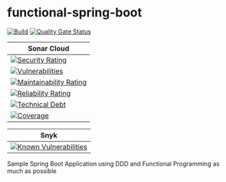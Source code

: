 # functional-spring-boot

[![Build](https://github.com/fherbreteau/functional-spring-boot/actions/workflows/maven.yml/badge.svg)]()
[![Quality Gate Status](https://sonarcloud.io/api/project_badges/measure?project=fherbreteau_functional-spring-boot&metric=alert_status)](https://sonarcloud.io/summary/new_code?id=fherbreteau_functional-spring-boot)

| Sonar Cloud                                                                                                                                                                                                           |
|-----------------------------------------------------------------------------------------------------------------------------------------------------------------------------------------------------------------------|
| [![Security Rating](https://sonarcloud.io/api/project_badges/measure?project=fherbreteau_functional-spring-boot&metric=security_rating)](https://sonarcloud.io/dashboard?id=fherbreteau_functional-spring-boot)       |
| [![Vulnerabilities](https://sonarcloud.io/api/project_badges/measure?project=fherbreteau_functional-spring-boot&metric=vulnerabilities)](https://sonarcloud.io/dashboard?id=fherbreteau_functional-spring-boot)       |
| [![Maintainability Rating](https://sonarcloud.io/api/project_badges/measure?project=fherbreteau_functional-spring-boot&metric=sqale_rating)](https://sonarcloud.io/dashboard?id=fherbreteau_functional-spring-boot)   |
| [![Reliability Rating](https://sonarcloud.io/api/project_badges/measure?project=fherbreteau_functional-spring-boot&metric=reliability_rating)](https://sonarcloud.io/dashboard?id=fherbreteau_functional-spring-boot) |
| [![Technical Debt](https://sonarcloud.io/api/project_badges/measure?project=fherbreteau_functional-spring-boot&metric=sqale_index)](https://sonarcloud.io/dashboard?id=fherbreteau_functional-spring-boot)            |
| [![Coverage](https://sonarcloud.io/api/project_badges/measure?project=fherbreteau_functional-spring-boot&metric=coverage)](https://sonarcloud.io/dashboard?id=fherbreteau_functional-spring-boot)                     |

| Snyk                                                                                                                                                                 |
|----------------------------------------------------------------------------------------------------------------------------------------------------------------------|
| [![Known Vulnerabilities](https://snyk.io/test/github/fherbreteau/functional-spring-boot/badge.svg)](https://snyk.io/test/github/fherbreteau/functional-spring-boot) |

Sample Spring Boot Application using DDD and Functional Programming as much as possible 
